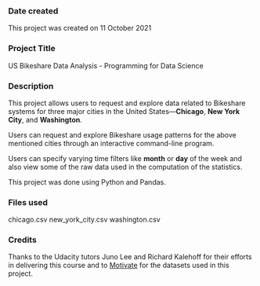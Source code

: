 ### Date created
This project was created on 11 October 2021

### Project Title
US Bikeshare Data Analysis - Programming for Data Science

### Description
This project allows users to request and explore data related to Bikeshare systems for three major cities in the United States—**Chicago**, **New York City**, and **Washington**.

Users can request and explore Bikeshare usage patterns for the above mentioned cities through an interactive command-line program.

Users can specify varying time filters like **month** or **day** of the week and also view some of the raw data used in the computation of the statistics.

This project was done using Python and Pandas.

### Files used
chicago.csv
new_york_city.csv
washington.csv

### Credits
Thanks to the Udacity tutors Juno Lee and Richard Kalehoff for their efforts in delivering this course and to [Motivate](https://www.motivateco.com/) for the datasets used in this project.
